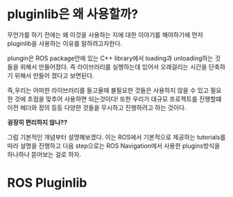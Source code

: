 # pluginlib은 왜 사용할까?

무언가를 하기 전에는 왜 이것을 사용하는 지에 대한 이야기를 해야하기에 먼저 pluginlib을 사용하는 이유를 말하려고자한다.

plungin은 ROS package안에 있는 C++ library에서 loading과 unloading하는 것들을 위해서 만들어졌다. 즉 라이브러리를 실행하는데 있어서 오래걸리는 시간을 단축하기 위해서 만들어 졌다고 보면된다.

즉,우리는 어떠한 라이브러리를 들고올때 불필요한 것들은 사용하지 않을 수 있고 필요한 것에 초점을 맞추어 사용하면 되는것이다! 또한 우리가 대규모 프로젝트를 진행할떄 이전 헤더와 정의 등등 다양한 것들을 무시하고 진행하려고 하는 것이다.
 
 **굉장히 편리하지 않나??**

그럼 기본적인 개념부터 설명해보겠다.
이는 ROS에서 기본적으로 제공하는 tutorials를 따라 설명을 진행하고 다음 step으로는 ROS Navigation에서 사용한 plugins방식을 하나하나 뜯어보는 걸로 하자.

# ROS Pluginlib
<!--stackedit_data:
eyJoaXN0b3J5IjpbMjA1MDQ3NzQ5OCwtMjExNDE5OTc3Nl19
-->
